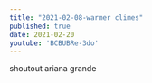 ```yaml
---
title: "2021-02-08-warmer climes"
published: true
date: 2021-02-20
youtube: 'BCBUBRe-3do'
---
```


shoutout ariana grande
